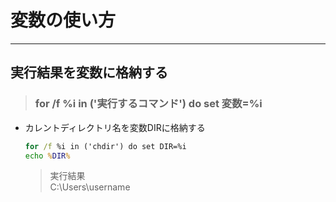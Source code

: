 # 変数の使い方

***

## 実行結果を変数に格納する

> ### for /f %i in ('実行するコマンド') do set 変数=%i

* カレントディレクトリ名を変数DIRに格納する

  ```cmd
  for /f %i in ('chdir') do set DIR=%i
  echo %DIR%
  ```

  > 実行結果  
  C:\Users\username
